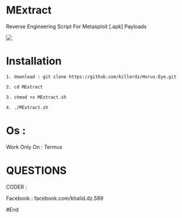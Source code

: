 # MExtract
Reverse Engineering Script For Metasploit [.apk] Payloads

![](https://j.top4top.io/p_16097sjt91.jpg)

# Installation
```
1. download : git clone https://github.com/killerdz/Horus-Eye.git

2. cd MExtract

3. chmod +x MExtract.sh

4. ./MExtract.sh
```

# Os : 

Work Only On : Termux

# QUESTIONS

CODER : 

Facebook : facebook.com/khalid.dz.589

#End
